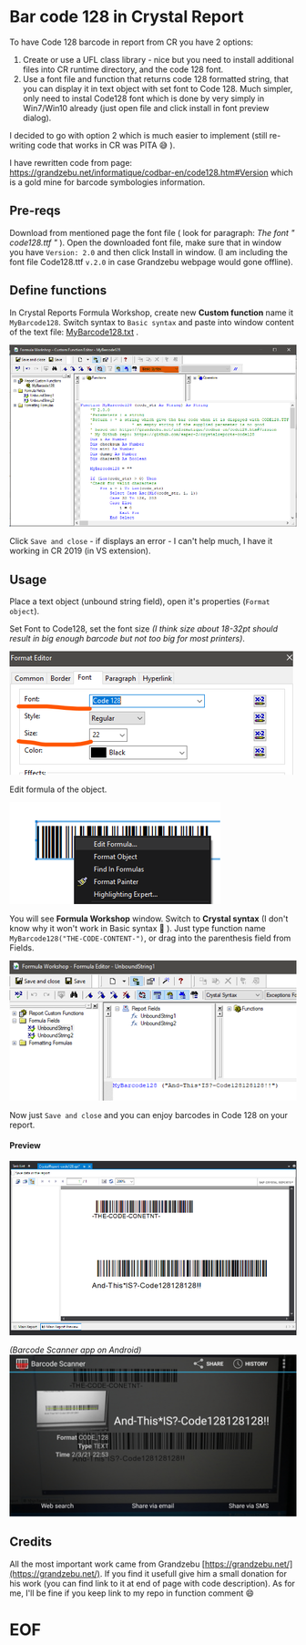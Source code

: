 # Bar code 128 in Crystal Report

To have Code 128 barcode in report from CR you have 2 options:

1. Create or use a UFL class library - nice but you need to install additional files into CR runtime directory, and the code 128 font.
2. Use a font file and function that returns code 128 formatted string, that you can display it in text object with set font to Code 128. Much simpler, only need to instal Code128 font which is done by very simply in Win7/Win10 already (just open file and click install in font preview dialog).

I decided to go with option 2 which is much easier to implement (still re-writing code that works in CR was PITA :sweat_smile: ).

I have rewritten code from page:
https://grandzebu.net/informatique/codbar-en/code128.htm#Version which is a gold mine for barcode symbologies information.

## Pre-reqs
Download from mentioned page the font file ( look for paragraph: *The font " code128.ttf "* ). Open the downloaded font file, make sure that in window you have ```Version: 2.0``` and then click Install in  window.
(I am including the font file Code128.ttf ```v.2.0```  in case Grandzebu webpage would gone offline).

## Define functions
In Crystal Reports Formula Workshop, create new **Custom function** name it ```MyBarcode128```. Switch syntax to ```Basic syntax``` and paste into window content of the text file: [MyBarcode128.txt](MyBarcode128.txt) . 

![](img/crvs-formula-workshop-function.png)

Click ```Save and close``` - if displays an error - I can't help much, I have it working in CR 2019 (in VS extension).

## Usage
Place a text object (unbound string field), open it's properties (```Format object```).

Set Font to Code128, set the font size *(I think size about 18-32pt should result in big enough barcode but not too big for most printers)*.

![](img/crvs-format-object-font.png)

Edit formula of the object.

![](img/crvs-edit-formula.png)

You will see **Formula Workshop** window. 
Switch to **Crystal syntax** (I don't know why it won't work in Basic syntax :thinking: ).
Just type function name ```MyBarcode128("THE-CODE-CONTENT-")```, or drag into the parenthesis field from Fields.

![](img/crvs-edit-formula-workshop.png)


Now just ```Save and close``` and you can enjoy barcodes in Code 128 on your report.

#### Preview

![](img/crvs-preview-report.png)

*(Barcode Scanner app on Android)*
![](img/crvs-preview-report-android-app.png)

## Credits
All the most important work came from Grandzebu [https://grandzebu.net/](https://grandzebu.net/). 
If you find it usefull give him a small donation for his work (you can find link to it at end of page with code description). As for me, I'll be fine if you  keep link to my repo in function comment :smile:  

# EOF